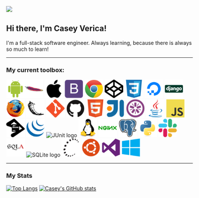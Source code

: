 <img src="https://media.giphy.com/media/3oz8xTAJIQD6JWfTUc/giphy.gif" width="250px">

## Hi there, I'm Casey Verica!

I'm a full-stack software engineer.
Always learning, because there is always so much to learn!

---

### My current toolbox:
<img src="https://github.com/devicons/devicon/blob/master/icons/android/android-original.svg" alt="Android logo" width="50px" height="50px" /><img src="https://github.com/devicons/devicon/blob/master/icons/apache/apache-original.svg" alt="Apache logo" width="50px" height="50px" />
<img src="https://github.com/devicons/devicon/blob/master/icons/apple/apple-original.svg" alt="Apple logo" width="50px" height="50px" />
<img src="https://github.com/devicons/devicon/blob/master/icons/bootstrap/bootstrap-plain.svg" alt="Bootstrap logo" width="50px" height="50px" />
<img src="https://github.com/devicons/devicon/blob/master/icons/chrome/chrome-original.svg" alt="Chrome logo" width="50px" height="50px" />
<img src="https://github.com/devicons/devicon/blob/master/icons/codepen/codepen-plain.svg" alt="CodePen logo" width="50px" height="50px" />
<img src="https://github.com/devicons/devicon/blob/master/icons/css3/css3-original.svg" alt="CSS3 logo" width="50px" height="50px" />
<img src="https://github.com/devicons/devicon/blob/master/icons/digitalocean/digitalocean-original.svg" alt="DigitalOcean logo" width="50px" height="50px" />
<img src="https://github.com/devicons/devicon/blob/master/icons/django/django-original.svg" alt="Django logo" width="50px" height="50px" />
<img src="https://github.com/devicons/devicon/blob/master/icons/firefox/firefox-original.svg" alt="FireFox logo" width="50px" height="50px" />
<img src="https://github.com/devicons/devicon/blob/master/icons/flask/flask-original.svg" alt="Flask logo" width="50px" height="50px" />
<img src="https://github.com/devicons/devicon/blob/master/icons/git/git-original.svg" alt="Git logo" width="50px" height="50px" />
<img src="https://github.com/devicons/devicon/blob/master/icons/github/github-original.svg" alt="GitHub logo" width="50px" height="50px" />
<img src="https://github.com/devicons/devicon/blob/master/icons/html5/html5-original.svg" alt="HTML5 logo" width="50px" height="50px" />
<img src="https://github.com/devicons/devicon/blob/master/icons/intellij/intellij-original.svg" alt="IntelliJ logo" width="50px" height="50px" />
<img src="https://github.com/devicons/devicon/blob/master/icons/jasmine/jasmine-plain.svg" alt="Jasmine logo" width="50px" height="50px" />
<img src="https://github.com/devicons/devicon/blob/master/icons/java/java-original.svg" alt="Java logo" width="50px" height="50px" />
<img src="https://github.com/devicons/devicon/blob/master/icons/javascript/javascript-original.svg" alt="JavaScript logo" width="50px" height="50px" />
<img src="https://github.com/devicons/devicon/blob/master/icons/jetbrains/jetbrains-plain.svg" alt="JetBrains logo" width="50px" height="50px" />
<img src="https://github.com/devicons/devicon/blob/master/icons/jquery/jquery-original.svg" alt="JQuery logo" width="50px" height="50px" />
<img src="https://img.stackshare.io/service/2020/874086.png" alt="JUnit logo" width="50px" height="50px" />
<img src="https://github.com/devicons/devicon/blob/master/icons/linux/linux-original.svg" alt="Linux logo" width="50px" height="50px" />
<img src="https://github.com/devicons/devicon/blob/master/icons/nginx/nginx-original.svg" alt="NGinX logo" width="50px" height="50px" />
<img src="https://github.com/devicons/devicon/blob/master/icons/postgresql/postgresql-original.svg" alt="PostgreSQL logo" width="50px" height="50px" />
<img src="https://github.com/devicons/devicon/blob/master/icons/python/python-original.svg" alt="Python logo" width="50px" height="50px" />
<img src="https://github.com/devicons/devicon/blob/master/icons/slack/slack-original.svg" alt="Slack logo" width="50px" height="50px" />
<img src="https://github.com/devicons/devicon/blob/master/icons/sqlalchemy/sqlalchemy-original.svg" alt="SQLAlchemy logo" width="50px" height="50px" />
<img src="https://cdn.worldvectorlogo.com/logos/sqlite.svg" alt="SQLite logo" height="50px" />
<img src="https://github.com/devicons/devicon/blob/master/icons/ssh/ssh-original.svg" alt="SSH logo" width="50px" height="50px" />
<img src="https://github.com/devicons/devicon/blob/master/icons/ubuntu/ubuntu-plain.svg" alt="Ubuntu logo" width="50px" height="50px" />
<img src="https://github.com/devicons/devicon/blob/master/icons/visualstudio/visualstudio-plain.svg" alt="VisualStudio logo" width="50px" height="50px" />
<img src="https://github.com/devicons/devicon/blob/master/icons/windows8/windows8-original.svg" alt="Windows logo" width="50px" height="50px" />

---

### My Stats
[![Top Langs](https://github-readme-stats.vercel.app/api/top-langs/?username=cwverica&theme=calm)](https://github.com/anuraghazra/github-readme-stats)
[![Casey's GitHub stats](https://github-readme-stats.vercel.app/api?username=cwverica&count_private=true&theme=calm)](https://github.com/anuraghazra/github-readme-stats)


<!--
**cwverica/cwverica** is a ✨ _special_ ✨ repository because its `README.md` (this file) appears on your GitHub profile.

Here are some ideas to get you started:

- 🔭 I’m currently working on ...
- 🌱 I’m currently learning ...
- 👯 I’m looking to collaborate on ...
- 🤔 I’m looking for help with ...
- 💬 Ask me about ...
- 📫 How to reach me: ...
- 😄 Pronouns: ...
- ⚡ Fun fact: ...
-->

